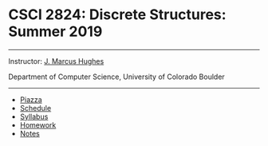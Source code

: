 # CSCI 2824: Discrete Structures: Summer 2019
***

Instructor: [J. Marcus Hughes](https://www.jmbhughes.com/)

Department of Computer Science, University of Colorado Boulder 
***
* [Piazza](https://piazza.com/colorado/summer2019/csci2824/home)
* [Schedule](https://github.com/jmbhughes/CSCI2824-Discrete-Structures/blob/master/schedule.md)
* [Syllabus](https://github.com/jmbhughes/CSCI2824-Discrete-Structures/blob/master/syllabus.md)
* [Homework](https://github.com/jmbhughes/CSCI2824-Discrete-Structures/blob/master/homework/)
* [Notes](https://github.com/jmbhughes/CSCI2824-Discrete-Structures/tree/master/notes)
